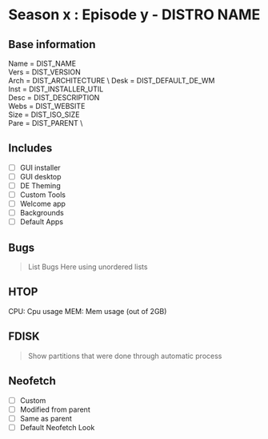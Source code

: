 # Season x : Episode y - DISTRO NAME

## Base information
Name = DIST_NAME \
Vers = DIST_VERSION \
Arch = DIST_ARCHITECTURE \ 
Desk = DIST_DEFAULT_DE_WM \
Inst = DIST_INSTALLER_UTIL \
Desc = DIST_DESCRIPTION \
Webs = DIST_WEBSITE \
Size = DIST_ISO_SIZE \
Pare = DIST_PARENT \

## Includes
- [ ] GUI installer
- [ ] GUI desktop
- [ ] DE Theming
- [ ] Custom Tools
- [ ] Welcome app
- [ ] Backgrounds
- [ ] Default Apps

## Bugs
> List Bugs Here using unordered lists

## HTOP
CPU: Cpu usage
MEM: Mem usage (out of 2GB)

## FDISK
> Show partitions that were done through automatic process

## Neofetch
- [ ] Custom 
- [ ] Modified from parent
- [ ] Same as parent
- [ ] Default Neofetch Look
